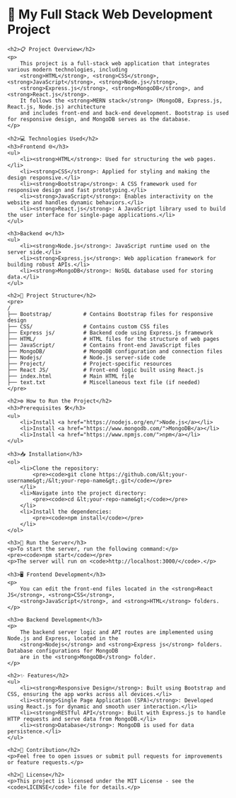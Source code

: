  <!DOCTYPE html>
<html lang="en">
<head>
    <meta charset="UTF-8">
    <meta name="viewport" content="width=device-width, initial-scale=1.0">
    <title>My Full Stack Web Development Courses</title>
</head>
<body>
    <h1>🚀 My Full Stack Web Development Project</h1>

    <h2>📋 Project Overview</h2>
    <p>
        This project is a full-stack web application that integrates various modern technologies, including 
        <strong>HTML</strong>, <strong>CSS</strong>, <strong>JavaScript</strong>, <strong>Node.js</strong>, 
        <strong>Express.js</strong>, <strong>MongoDB</strong>, and <strong>React.js</strong>. 
        It follows the <strong>MERN stack</strong> (MongoDB, Express.js, React.js, Node.js) architecture 
        and includes front-end and back-end development. Bootstrap is used for responsive design, and MongoDB serves as the database.
    </p>

    <h2>💻 Technologies Used</h2>
    <h3>Frontend 🌐</h3>
    <ul>
        <li><strong>HTML</strong>: Used for structuring the web pages.</li>
        <li><strong>CSS</strong>: Applied for styling and making the design responsive.</li>
        <li><strong>Bootstrap</strong>: A CSS framework used for responsive design and fast prototyping.</li>
        <li><strong>JavaScript</strong>: Enables interactivity on the website and handles dynamic behaviors.</li>
        <li><strong>React.js</strong>: A JavaScript library used to build the user interface for single-page applications.</li>
    </ul>

    <h3>Backend ⚙️</h3>
    <ul>
        <li><strong>Node.js</strong>: JavaScript runtime used on the server side.</li>
        <li><strong>Express.js</strong>: Web application framework for building robust APIs.</li>
        <li><strong>MongoDB</strong>: NoSQL database used for storing data.</li>
    </ul>

    <h2>📂 Project Structure</h2>
    <pre>
    /
    ├── Bootstrap/          # Contains Bootstrap files for responsive design
    ├── CSS/                # Contains custom CSS files
    ├── Express js/         # Backend code using Express.js framework
    ├── HTML/               # HTML files for the structure of web pages
    ├── JavaScript/         # Contains front-end JavaScript files
    ├── MongoDB/            # MongoDB configuration and connection files
    ├── Nodejs/             # Node.js server-side code
    ├── Project/            # Project-specific resources
    ├── React JS/           # Front-end logic built using React.js
    ├── index.html          # Main HTML file
    ├── text.txt            # Miscellaneous text file (if needed)
    </pre>

    <h2>⚙️ How to Run the Project</h2>
    <h3>Prerequisites 🛠️</h3>
    <ul>
        <li>Install <a href="https://nodejs.org/en/">Node.js</a></li>
        <li>Install <a href="https://www.mongodb.com/">MongoDB</a></li>
        <li>Install <a href="https://www.npmjs.com/">npm</a></li>
    </ul>

    <h3>📥 Installation</h3>
    <ol>
        <li>Clone the repository:
            <pre><code>git clone https://github.com/&lt;your-username&gt;/&lt;your-repo-name&gt;.git</code></pre>
        </li>
        <li>Navigate into the project directory:
            <pre><code>cd &lt;your-repo-name&gt;</code></pre>
        </li>
        <li>Install the dependencies:
            <pre><code>npm install</code></pre>
        </li>
    </ol>

    <h3>🚀 Run the Server</h3>
    <p>To start the server, run the following command:</p>
    <pre><code>npm start</code></pre>
    <p>The server will run on <code>http://localhost:3000/</code>.</p>

    <h3>🖥️ Frontend Development</h3>
    <p>
        You can edit the front-end files located in the <strong>React JS</strong>, <strong>CSS</strong>, 
        <strong>JavaScript</strong>, and <strong>HTML</strong> folders.
    </p>

    <h3>⚙️ Backend Development</h3>
    <p>
        The backend server logic and API routes are implemented using Node.js and Express, located in the 
        <strong>Nodejs</strong> and <strong>Express js</strong> folders. Database configurations for MongoDB 
        are in the <strong>MongoDB</strong> folder.
    </p>

    <h2>✨ Features</h2>
    <ul>
        <li><strong>Responsive Design</strong>: Built using Bootstrap and CSS, ensuring the app works across all devices.</li>
        <li><strong>Single Page Application (SPA)</strong>: Developed using React.js for dynamic and smooth user interaction.</li>
        <li><strong>RESTful API</strong>: Built with Express.js to handle HTTP requests and serve data from MongoDB.</li>
        <li><strong>Database</strong>: MongoDB is used for data persistence.</li>
    </ul>

    <h2>🤝 Contribution</h2>
    <p>Feel free to open issues or submit pull requests for improvements or feature requests.</p>

    <h2>📜 License</h2>
    <p>This project is licensed under the MIT License - see the <code>LICENSE</code> file for details.</p>
</body>
</html>
